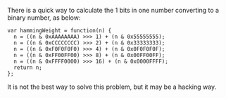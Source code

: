 There is a quick way to calculate the 1 bits in one number converting to a binary number, as below:

```
var hammingWeight = function(n) {
  n = ((n & 0xAAAAAAAA) >>> 1) + (n & 0x55555555);
  n = ((n & 0xCCCCCCCC) >>> 2) + (n & 0x33333333);
  n = ((n & 0xF0F0F0F0) >>> 4) + (n & 0x0F0F0F0F);
  n = ((n & 0xFF00FF00) >>> 8) + (n & 0x00FF00FF);
  n = ((n & 0xFFFF0000) >>> 16) + (n & 0x0000FFFF);
  return n;
};
```

It is not the best way to solve this problem, but it may be a hacking way.